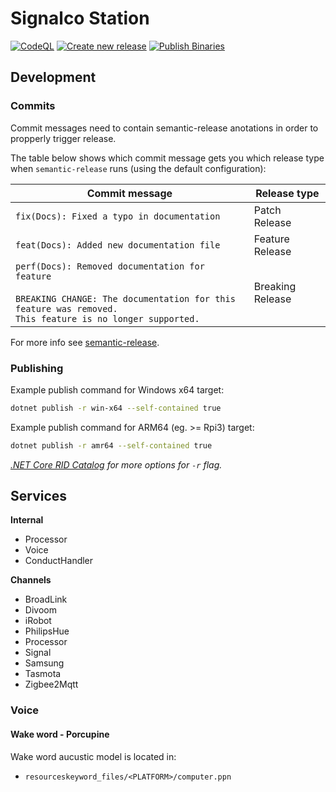 # Signalco Station

[![CodeQL](https://github.com/signalco-io/station/actions/workflows/codeql-analysis.yml/badge.svg)](https://github.com/signalco-io/station/actions/workflows/codeql-analysis.yml)
[![Create new release](https://github.com/signalco-io/station/actions/workflows/create-release.yml/badge.svg)](https://github.com/signalco-io/station/actions/workflows/create-release.yml)
[![Publish Binaries](https://github.com/signalco-io/station/actions/workflows/release-binaries.yml/badge.svg)](https://github.com/signalco-io/station/actions/workflows/release-binaries.yml)

## Development

### Commits

Commit messages need to contain semantic-release anotations in order to propperly trigger release.

The table below shows which commit message gets you which release type when `semantic-release` runs (using the default configuration):

| Commit message | Release type               |
| -------------- | -------------------------- |
| `fix(Docs): Fixed a typo in documentation` | Patch Release |
| `feat(Docs): Added new documentation file` | Feature Release |
| `perf(Docs): Removed documentation for feature`<br><br>`BREAKING CHANGE: The documentation for this feature was removed.`<br>`This feature is no longer supported.` | Breaking Release |

For more info see [semantic-release](https://semantic-release.gitbook.io/semantic-release/).

### Publishing

Example publish command for Windows x64 target:

```bash
dotnet publish -r win-x64 --self-contained true
```

Example publish command for ARM64 (eg. >= Rpi3) target:

```bash
dotnet publish -r amr64 --self-contained true
```

_[.NET Core RID Catalog](https://docs.microsoft.com/en-us/dotnet/core/rid-catalog) for more options for `-r` flag._

## Services

**Internal**

- Processor
- Voice
- ConductHandler

**Channels**

- BroadLink
- Divoom
- iRobot
- PhilipsHue
- Processor
- Signal
- Samsung
- Tasmota
- Zigbee2Mqtt

### Voice

#### Wake word - Porcupine

Wake word aucustic model is located in:

- `resourceskeyword_files/<PLATFORM>/computer.ppn`
